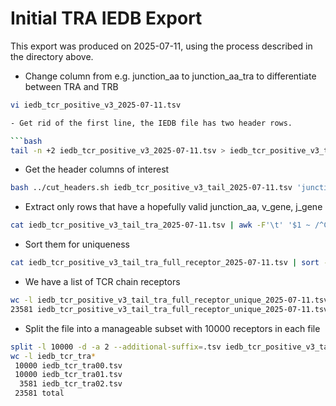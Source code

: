 # Initial TRA IEDB Export

This export was produced on 2025-07-11, using the process described in
the directory above.

- Change column from e.g. junction_aa to junction_aa_tra to differentiate between TRA and TRB
```bash
vi iedb_tcr_positive_v3_2025-07-11.tsv

- Get rid of the first line, the IEDB file has two header rows.

```bash
tail -n +2 iedb_tcr_positive_v3_2025-07-11.tsv > iedb_tcr_positive_v3_tail_2025-07-11.tsv
```

- Get the header columns of interest

```bash
bash ../cut_headers.sh iedb_tcr_positive_v3_tail_2025-07-11.tsv 'junction_aa_tra,v_gene_tra,j_gene_tra' > iedb_tcr_positive_v3_tail_tra_2025-07-11.tsv
```

- Extract only rows that have a hopefully valid junction_aa, v_gene, j_gene

```bash
cat iedb_tcr_positive_v3_tail_tra_2025-07-11.tsv | awk -F'\t' '$1 ~ /^C.*F$/ && $2 ~ /TRA/ && $3 ~ /TRA/'> iedb_tcr_positive_v3_tail_tra_full_receptor_2025-07-11.tsv
```

- Sort them for uniqueness

```bash
cat iedb_tcr_positive_v3_tail_tra_full_receptor_2025-07-11.tsv | sort -u > iedb_tcr_positive_v3_tail_tra_full_receptor_unique_2025-07-11.tsv
```

- We have a list of TCR chain receptors

```bash
wc -l iedb_tcr_positive_v3_tail_tra_full_receptor_unique_2025-07-11.tsv
23581 iedb_tcr_positive_v3_tail_tra_full_receptor_unique_2025-07-11.tsv
```

- Split the file into a manageable subset with 10000 receptors in each file

```bash
split -l 10000 -d -a 2 --additional-suffix=.tsv iedb_tcr_positive_v3_tail_tra_full_receptor_unique_2025-07-11.tsv iedb_tcr_tra
wc -l iedb_tcr_tra*
 10000 iedb_tcr_tra00.tsv
 10000 iedb_tcr_tra01.tsv
  3581 iedb_tcr_tra02.tsv
 23581 total
```

